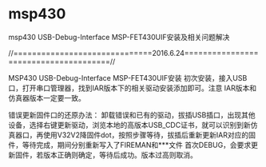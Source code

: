 # msp430
msp430 USB-Debug-Interface  MSP-FET430UIF安装及相关问题解决

//==============================2016.6.24======================================//

MSP430 USB-Debug-Interface MSP-FET430UIF安装
初次安装，接入USB口，打开串口管理器，找到IAR版本下的相关驱动安装添加即可。注意	IAR版本和仿真器版本一定要一致。

错误更新固件口的还原办法：
卸载错误和已有的驱动，拔插USB插口，出现其他设备，选择右键更新驱动，浏览本地的高版本USB_CDC证书，就可以识别到新仿真器口，再使用V32V2降固件dot，按照步骤等待，拔插后重新更新IAR对应的固件，等待完成，期间分别重新写入了FIREMAN和***文件
首次DEBUG，会要求更新固件，若版本正确则确定，等待后成功。版本过高则取消。

